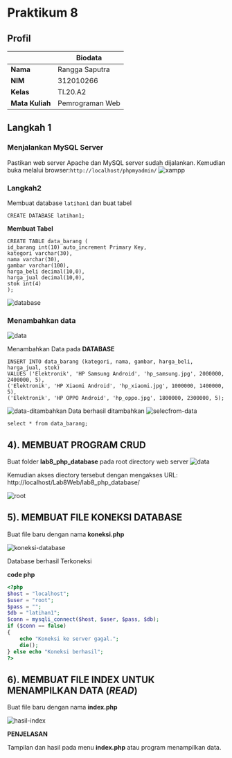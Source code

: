 # Praktikum 8

## Profil
| | Biodata |
| -------- | --- |
| **Nama** | Rangga Saputra |
| **NIM** | 312010266 |
| **Kelas** | TI.20.A2 |
| **Mata Kuliah** | Pemrograman Web |

## Langkah 1 

### Menjalankan MySQL Server
Pastikan web server Apache dan MySQL server sudah dijalankan. Kemudian buka melalui browser:`http://localhost/phpmyadmin/`
![xampp](img/xampp.JPG)
### Langkah2
Membuat database `latihan1` dan buat tabel
```mySQL
CREATE DATABASE latihan1;
```

**Membuat Tabel**
```mysql
CREATE TABLE data_barang (
id_barang int(10) auto_increment Primary Key,
kategori varchar(30),
nama varchar(30),
gambar varchar(100),
harga_beli decimal(10,0),
harga_jual decimal(10,0),
stok int(4)
);
```
![database](img/database.png)
### Menambahkan data
![data](img/menambahkan_data.png)

Menambahkan Data pada **DATABASE**
```mysql
INSERT INTO data_barang (kategori, nama, gambar, harga_beli, harga_jual, stok)
VALUES ('Elektronik', 'HP Samsung Android', 'hp_samsung.jpg', 2000000, 2400000, 5),
('Elektronik', 'HP Xiaomi Android', 'hp_xiaomi.jpg', 1000000, 1400000, 5),
('Elektronik', 'HP OPPO Android', 'hp_oppo.jpg', 1800000, 2300000, 5);
```
![data-ditambahkan](img/data-ditambahkan.png)
Data berhasil ditambahkan
![selecfrom-data](img/selectfrom-data.png)

```mysql
select * from data_barang;
```

## 4). MEMBUAT PROGRAM CRUD
Buat folder **lab8_php_database** pada root directory web server
![data](img/file_data.png)

Kemudian akses diectory tersebut dengan mengakses URL: http://localhost/Lab8Web/lab8_php_database/

![root](img/directory-root.png)

## 5). MEMBUAT FILE KONEKSI DATABASE
Buat file baru dengan nama **koneksi.php**

![koneksi-database](img/)

Database berhasil Terkoneksi

**code php**
```php
<?php
$host = "localhost";
$user = "root";
$pass = "";
$db = "latihan1";
$conn = mysqli_connect($host, $user, $pass, $db);
if ($conn == false)
{
    echo "Koneksi ke server gagal.";
    die();
} else echo "Koneksi berhasil";
?>
```

## 6). MEMBUAT FILE INDEX UNTUK MENAMPILKAN DATA (***READ***)
Buat file baru dengan nama **index.php**

![hasil-index](img/)

**PENJELASAN**

Tampilan dan hasil pada menu **index.php** atau program menampilkan data.


